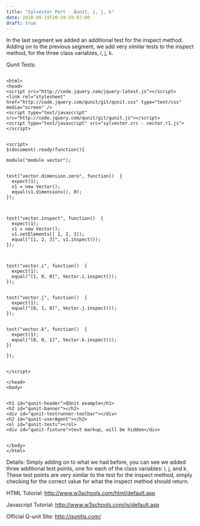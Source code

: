 ```yaml
---
title: "Sylvester Port - Qunit, i, j, k"
date: 2020-09-19T20:34:59-07:00
draft: true
---
```


In the last segment we added an additional test for the inspect method.  Adding on to the previous segment, we add very similar tests to the inspect method, for the three class variables, i, j, k.

Qunit Tests:

```

<html>
<head>
<script src="http://code.jquery.com/jquery-latest.js"></script>
<link rel="stylesheet" href="http://code.jquery.com/qunit/git/qunit.css" type="text/css" media="screen" />
<script type="text/javascript" src="http://code.jquery.com/qunit/git/qunit.js"></script>
<script type="text/javascript" src="sylvester.src - vector.r1.js"></script>


<script>
$(document).ready(function(){
    
module("module vector");


test("vector.dimension.zero", function()  {
  expect(1);
  v1 = new Vector();
  equal(v1.dimensions(), 0);
});



test("vector.inspect", function()  {
  expect(1);
  v1 = new Vector();
  v1.setElements([ 1, 2, 3]);
  equal("[1, 2, 3]", v1.inspect());
});



test("vector.i", function()  {
  expect(1);
  equal("[1, 0, 0]", Vector.i.inspect());
});


test("vector.j", function()  {
  expect(1);
  equal("[0, 1, 0]", Vector.j.inspect());
});


test("vector.k", function()  {
  expect(1);
  equal("[0, 0, 1]", Vector.k.inspect());
})

});


</script>
  
</head>
<body>


<h1 id="qunit-header">QUnit example</h1>
<h2 id="qunit-banner"></h2>
<div id="qunit-testrunner-toolbar"></div>
<h2 id="qunit-userAgent"></h2>
<ol id="qunit-tests"></ol>
<div id="qunit-fixture">test markup, will be hidden</div>


</body>
</html>

```

Details:
Simply adding on to what we had before, you can see we added three additional test points, one for each of the class variables: i, j, and k.  These test points are very similar to the test for the inspect method, simply checking for the correct value for what the inspect method should return.

HTML Tutorial:
http://www.w3schools.com/html/default.asp

Javascript Tutorial:
http://www.w3schools.com/js/default.asp

Official Q-unit Site:
http://qunitjs.com/ 
